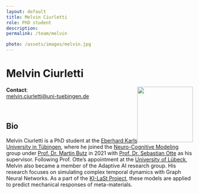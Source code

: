 ```yaml
---
layout: default
title: Melvin Ciurletti
role: PhD student
description:
permalink: /team/melvin

photo: /assets/images/melvin.jpg
---
```


# Melvin Ciurletti

<img src="{{page.photo}}" width="150px" style="float: right">


__Contact__:\
[melvin.ciurletti@uni-tuebingen.de](mailto:melvin.ciurletti@uni-tuebingen.de)

<br />


## Bio
 
Melvin Ciurletti is a PhD student at the [Eberhard Karls University in Tübingen](), where he joined the [Neuro-Cognitive Modeling]() group under [Prof. Dr. Martin Butz](https://uni-tuebingen.de/fakultaeten/mathematisch-naturwissenschaftliche-fakultaet/fachbereiche/informatik/lehrstuehle/cognitive-modeling/staff/martin-butz/) in 2021 with [Prof. Dr. Sebastian Otte](https://adaptiveailab.github.io/team/sebastian) as his supervisor. Following Prof. Otte’s appointment at the [University of Lübeck](https://www.uni-luebeck.de), Melvin also became a member of the Adaptive AI research group. His research focuses on simulating complex temporal dynamics with Graph Neural Networks. As a part of the [KI-LaSt Project](https://www.rwth-innovation.de/de/aktuelles/alle-neuigkeiten/aktuelle-detailseiten/bmwi-foerderprojekt-ki-last), these models are applied to predict mechanical responses of meta-materials.
